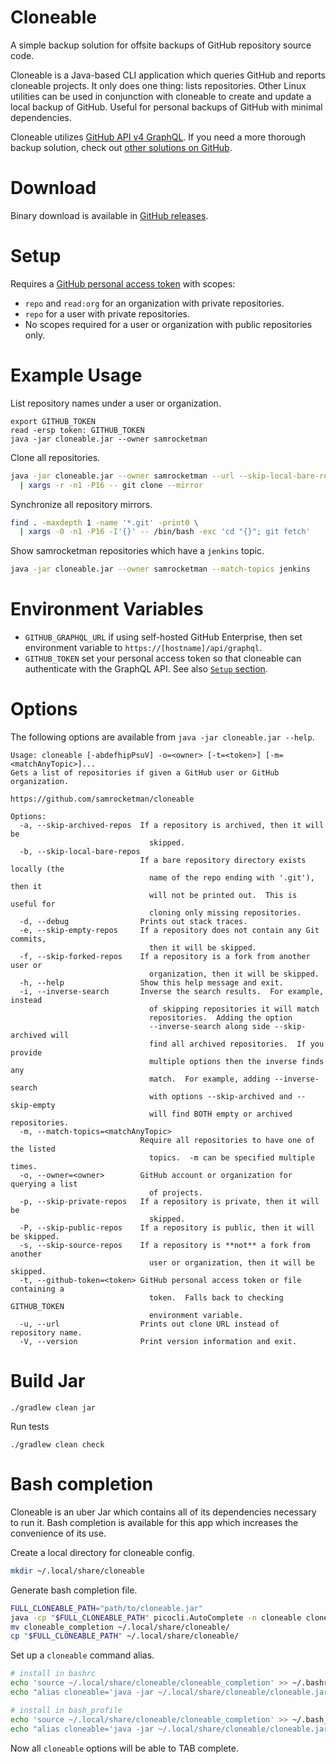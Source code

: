 # Cloneable

A simple backup solution for offsite backups of GitHub repository source code.

Cloneable is a Java-based CLI application which queries GitHub and reports
cloneable projects.  It only does one thing: lists repositories.  Other Linux
utilities can be used in conjunction with cloneable to create and update a local
backup of GitHub.  Useful for personal backups of GitHub with minimal
dependencies.

Cloneable utilizes [GitHub API v4 GraphQL][v4].  If you need a more thorough
backup solution, check out [other solutions on GitHub][other-backup].

# Download

Binary download is available in [GitHub releases][releases].

# Setup


Requires a [GitHub personal access token][github-token] with scopes:

- `repo` and `read:org` for an organization with private repositories.
- `repo` for a user with private repositories.
- No scopes required for a user or organization with public repositories only.

# Example Usage

List repository names under a user or organization.

```
export GITHUB_TOKEN
read -ersp token: GITHUB_TOKEN
java -jar cloneable.jar --owner samrocketman
```

Clone all repositories.

```bash
java -jar cloneable.jar --owner samrocketman --url --skip-local-bare-repos \
  | xargs -r -n1 -P16 -- git clone --mirror
```

Synchronize all repository mirrors.

```bash
find . -maxdepth 1 -name '*.git' -print0 \
  | xargs -0 -n1 -P16 -I'{}' -- /bin/bash -exc 'cd "{}"; git fetch'
```

Show samrocketman repositories which have a `jenkins` topic.

```bash
java -jar cloneable.jar --owner samrocketman --match-topics jenkins
```

# Environment Variables

- `GITHUB_GRAPHQL_URL` if using self-hosted GitHub Enterprise, then set
  environment variable to `https://[hostname]/api/graphql`.
- `GITHUB_TOKEN` set your personal access token so that cloneable can
  authenticate with the GraphQL API.  See also [`Setup` section](#setup).


# Options

The following options are available from `java -jar cloneable.jar --help`.

```
Usage: cloneable [-abdefhipPsuV] -o=<owner> [-t=<token>] [-m=<matchAnyTopic>]...
Gets a list of repositories if given a GitHub user or GitHub organization.

https://github.com/samrocketman/cloneable

Options:
  -a, --skip-archived-repos  If a repository is archived, then it will be
                               skipped.
  -b, --skip-local-bare-repos
                             If a bare repository directory exists locally (the
                               name of the repo ending with '.git'), then it
                               will not be printed out.  This is useful for
                               cloning only missing repositories.
  -d, --debug                Prints out stack traces.
  -e, --skip-empty-repos     If a repository does not contain any Git commits,
                               then it will be skipped.
  -f, --skip-forked-repos    If a repository is a fork from another user or
                               organization, then it will be skipped.
  -h, --help                 Show this help message and exit.
  -i, --inverse-search       Inverse the search results.  For example, instead
                               of skipping repositories it will match
                               repositories.  Adding the option
                               --inverse-search along side --skip-archived will
                               find all archived repositories.  If you provide
                               multiple options then the inverse finds any
                               match.  For example, adding --inverse-search
                               with options --skip-archived and --skip-empty
                               will find BOTH empty or archived repositories.
  -m, --match-topics=<matchAnyTopic>
                             Require all repositories to have one of the listed
                               topics.  -m can be specified multiple times.
  -o, --owner=<owner>        GitHub account or organization for querying a list
                               of projects.
  -p, --skip-private-repos   If a repository is private, then it will be
                               skipped.
  -P, --skip-public-repos    If a repository is public, then it will be skipped.
  -s, --skip-source-repos    If a repository is **not** a fork from another
                               user or organization, then it will be skipped.
  -t, --github-token=<token> GitHub personal access token or file containing a
                               token.  Falls back to checking GITHUB_TOKEN
                               environment variable.
  -u, --url                  Prints out clone URL instead of repository name.
  -V, --version              Print version information and exit.
```

# Build Jar

    ./gradlew clean jar

Run tests

    ./gradlew clean check

# Bash completion

Cloneable is an uber Jar which contains all of its dependencies necessary to run
it.  Bash completion is available for this app which increases the convenience
of its use.

Create a local directory for cloneable config.

```bash
mkdir ~/.local/share/cloneable
```

Generate bash completion file.

```bash
FULL_CLONEABLE_PATH="path/to/cloneable.jar"
java -cp "$FULL_CLONEABLE_PATH" picocli.AutoComplete -n cloneable cloneable.App
mv cloneable_completion ~/.local/share/cloneable/
cp "$FULL_CLONEABLE_PATH" ~/.local/share/cloneable/
```

Set up a `cloneable` command alias.

```bash
# install in bashrc
echo 'source ~/.local/share/cloneable/cloneable_completion' >> ~/.bashrc
echo "alias cloneable='java -jar ~/.local/share/cloneable/cloneable.jar'" >> ~/.bashrc

# install in bash_profile
echo 'source ~/.local/share/cloneable/cloneable_completion' >> ~/.bash_profile
echo "alias cloneable='java -jar ~/.local/share/cloneable/cloneable.jar'" >> ~/.bash_profile
```

Now all `cloneable` options will be able to TAB complete.

[github-token]: https://help.github.com/en/github/authenticating-to-github/creating-a-personal-access-token-for-the-command-line
[releases]: https://github.com/samrocketman/cloneable/releases
[v4]: https://developer.github.com/v4/
[other-backup]: https://github.com/topics/github-backup
